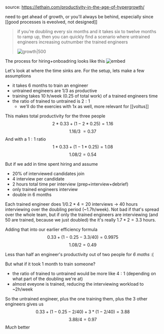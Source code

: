 source: https://lethain.com/productivity-in-the-age-of-hypergrowth/

need to get ahead of growth, or you'll always be behind, especially since [[good processes is eveolved, not designed]]
    
> if you’re doubling every six months and it takes six to twelve months to ramp up, then you can quickly find a scenario where untrained engineers increasing outnumber the trained engineers
>
> ![growth|500](https://lethain.com/static/blog/2016/training.png)
 
 The process for hiring+onboadring looks like this
![embed](https://lethain.com/static/blog/2016/training_loop.png)

Let's look at where the time sinks are. For the setup, lets make a few assumptions
- it takes 6 months to train an engineer
- untrained engineers are 1/3 as productive
- training takes 10 h/week (0.25 of total work) of a trained engineers time
- the ratio of trained to untrained is $2:1$
    - we'll do the exercies with 1x as well, more relevant for [[voltus]]

This makes total productivity for the three people $$2*0.33+(1-2*0.25)=1.16$$ $$1.16/3 ~= 0.37$$ And with a $1:1$ ratio $$1*0.33+(1-1*0.25)=1.08$$ $$1.08/2 = 0.54$$

But if we add in time spent hiring and assume
- 20% of interviewed candidates join
- 4 interview per candidate
- 2 hours total time per interview (prep+interview+debrief)
- only trained engineers interview
- double in 6 months

Each trained engineer does $1/0.2 * 4=20$ interviews -> 40 hours interviewing over the doubling period (~1.7h/week). Not bad if that's spread over the whole team, but if only the trained engineers are interviewing (and 50 are trained, because we just doubled) the it's really $1.7*2=3.3$ hours.

Adding that into our earlier efficiency formula $$0.33+(1-0.25-3.3/40)=0.9975$$ $$1.08/2 = 0.49$$

Less than half an engineer's productivity out of two people for *6 moths* :(

But what if it took 1 month to train someone?
- the ratio of trained to untrained would be more like $4:1$ (depending on what part of the doubling we're at)
- almost eveyone is trained, reducing the interviewing workload to ~2h/week

So the untrained engineer, plus the one training them, plus the 3 other engineers gives us
$$0.33+(1-0.25-2/40)+3*(1-2/40)=3.88$$ $$3.88/4 = 0.97$$ *Much* better